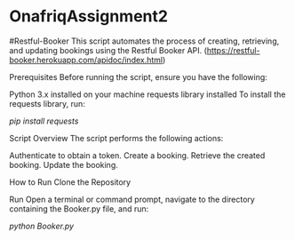 # OnafriqAssignment2
#Restful-Booker 
This script automates the process of creating, retrieving, and updating bookings using the Restful Booker API. (https://restful-booker.herokuapp.com/apidoc/index.html)

Prerequisites
Before running the script, ensure you have the following:

Python 3.x installed on your machine
requests library installed
To install the requests library, run:

*pip install requests*

Script Overview
The script performs the following actions:

Authenticate to obtain a token.
Create a booking.
Retrieve the created booking.
Update the booking.

How to Run
Clone the Repository 

Run 
Open a terminal or command prompt, navigate to the directory containing the Booker.py file, and run:

*python Booker.py*

